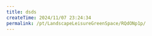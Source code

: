 ```yaml
---
title: dsds
createTime: 2024/11/07 23:24:34
permalink: /pt/LandscapeLeisureGreenSpace/RQdONp1p/
---
```

